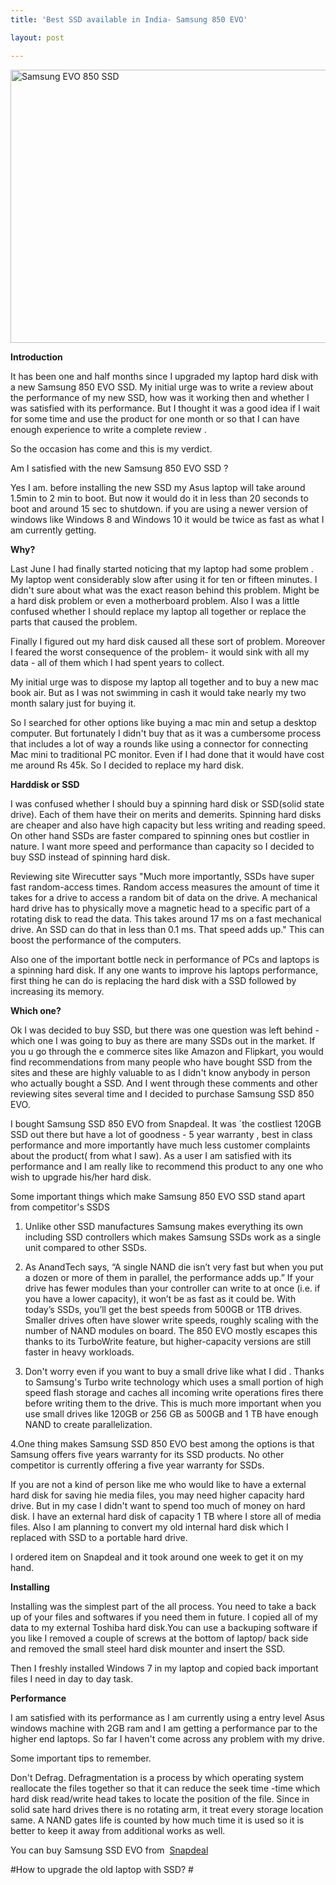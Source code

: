 ```yaml
---
title: 'Best SSD available in India- Samsung 850 EVO'

layout: post

---
```

<a href="http://www.ronyjacob.net/wp-content/uploads/2015/11/Samsung-850-EVO-SSD1.jpg"><img class="alignnone wp-image-164" src="http://www.ronyjacob.net/wp-content/uploads/2015/11/Samsung-850-EVO-SSD1-1024x620.jpg" alt="Samsung EVO 850 SSD" width="721" height="437" /></a>

<strong>Introduction</strong>

It has been one and half months since I upgraded my laptop hard disk with a new Samsung 850 EVO SSD. My initial urge was to write a review about the performance of my new SSD, how was it working then and whether I was satisfied with its performance. But I thought it was a good idea if I wait for some time and use the product for one month or so that I can have enough experience to write a complete review .

So the occasion has come and this is my verdict.

Am I satisfied with the new Samsung 850 EVO SSD ?

Yes I am. before installing the new SSD my Asus laptop will take around 1.5min to 2 min to boot. But now it would do it in less than 20 seconds to boot and around 15 sec to shutdown. if you are using a newer version of windows like Windows 8 and Windows 10 it would be twice as fast as what I am currently getting.

<strong>Why?</strong>

Last June I had finally started noticing that my laptop had some problem . My laptop went considerably slow after using it for ten or fifteen minutes. I didn't sure about what was the exact reason behind this problem. Might be a hard disk problem or even a motherboard problem. Also I was a little confused whether I should replace my laptop all together or replace the parts that caused the problem.

Finally I figured out my hard disk caused all these sort of problem. Moreover I feared the worst consequence of the problem- it would sink with all my data - all of them which I had spent years to collect.

My initial urge was to dispose my laptop all together and to buy a new mac book air. But as I was not swimming in cash it would take nearly my two month salary just for buying it.

So I searched for other options like buying a mac min and setup a desktop computer. But fortunately I didn't buy that as it was a cumbersome process that includes a lot of way a rounds like using a connector for connecting Mac mini to traditional PC monitor.
Even if I had done that it would have cost me around Rs 45k. So I decided to replace my hard disk.

<strong>Harddisk or SSD</strong>

I was confused whether I should buy a spinning hard disk or SSD(solid state drive). Each of them have their on merits and demerits. Spinning hard disks are cheaper and also have high capacity but less writing and reading speed. On other hand SSDs are faster compared to spinning ones but costlier in nature. I want more speed and performance than capacity so I decided to buy SSD instead of spinning hard disk.

Reviewing site Wirecutter says "Much more importantly, SSDs have super fast random-access times. Random access measures the amount of time it takes for a drive to access a random bit of data on the drive. A mechanical hard drive has to physically move a magnetic head to a specific part of a rotating disk to read the data. This takes around 17 ms on a fast mechanical drive. An SSD can do that in less than 0.1 ms. That speed adds up." This can boost the performance of the computers.

Also one of the important bottle neck in performance of PCs and laptops is a spinning hard disk. If any one wants to improve his laptops performance, first thing he can do is replacing the hard disk with a SSD followed by increasing its memory.

<strong>Which one?</strong>

Ok I was decided to buy SSD, but there was one question was left behind - which one I was going to buy as there are many SSDs out in the market. If you u go through the e commerce sites like Amazon and Flipkart, you would find recommendations from many people who have bought SSD from the sites and these are highly valuable to as I didn't know anybody in person who actually bought a SSD. And I went through these comments and other reviewing sites several time and I decided to purchase Samsung SSD 850 EVO.

I bought Samsung SSD 850 EVO from Snapdeal. It was `the costliest 120GB SSD out there but have a lot of goodness - 5 year warranty , best in class performance and more importantly have much less customer complaints about the product( from what I saw). As a user I am satisfied with its performance and I am really like to recommend this product to any one who wish to upgrade his/her hard disk.

Some important things which make Samsung 850 EVO SSD stand apart from competitor's SSDS

1. Unlike other SSD manufactures Samsung makes everything its own including SSD controllers which makes Samsung SSDs work as a single unit compared to other SSDs.

2. As AnandTech says, “A single NAND die isn’t very fast but when you put a dozen or more of them in parallel, the performance adds up.” If your drive has fewer modules than your controller can write to at once (i.e. if you have a lower capacity), it won’t be as fast as it could be. With today’s SSDs, you’ll get the best speeds from 500GB or 1TB drives. Smaller drives often have slower write speeds, roughly scaling with the number of NAND modules on board. The 850 EVO mostly escapes this thanks to its TurboWrite feature, but higher-capacity versions are still faster in heavy workloads.

3. Don't worry even if you want to buy a small drive like what I did . Thanks to Samsung's Turbo write technology which uses a small portion of high speed flash storage and caches all incoming write operations fires there before writing them to the drive. This is much more important when you use small drives like 120GB or 256 GB as 500GB and 1 TB have enough NAND to create parallelization.

4.One thing makes Samsung SSD 850 EVO best among the options is that Samsung offers five years warranty for its SSD products. No other competitor is currently offering a five year warranty for SSDs.

If you are not a kind of person like me who would like to have a external hard disk for saving hie media files, you may need higher capacity hard drive. But in my case I didn't want to spend too much of money on hard disk. I have an external hard disk of capacity 1 TB where I store all of media files. Also I am planning to convert my old internal hard disk which I replaced with SSD to a portable hard drive.

I ordered item on Snapdeal and it took around one week to get it on my hand.

<strong>Installing</strong>

Installing was the simplest part of the all process. You need to take a back up of your files and softwares if you need them in future. I copied all of my data to my external Toshiba hard disk.You can use a backuping software if you like I removed a couple of screws at the bottom of laptop/ back side and removed the small steel hard disk mounter and insert the SSD.

Then I freshly installed Windows 7 in my laptop and copied back important files I need in day to day task.

<strong>Performance</strong>

I am satisfied with its performance as I am currently using a entry level Asus windows machine with 2GB ram and I am getting a performance par to the higher end laptops. So far I haven't come across any problem with my drive.

Some important tips to remember.

Don't Defrag. Defragmentation is a process by which operating system reallocate the files together so that it can reduce the seek time -time which hard disk read/write head takes to locate the position of the file. Since in solid sate hard drives there is no rotating arm, it treat every storage location same. A NAND gates life is counted by how much time it is used so it is better to keep it away from additional works as well.

You can buy Samsung SSD EVO from  <a href="http://www.snapdeal.com/product/samsung-mz75e120bam-laptop-hard-drive/834404877#bcrumbSearch:samsung%20ssd" target="_blank">Snapdeal</a>

#How to upgrade the old laptop with SSD? #
